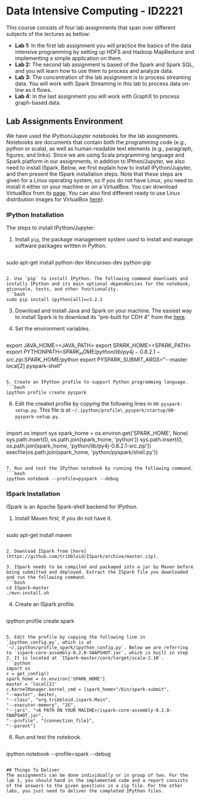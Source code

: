 # Data Intensive Computing - ID2221
This course consists of four lab assignments that span over different subjects of the lectures as bellow: 

* **Lab 1:** In the first lab assignment you will practice the basics of the data intensive programming by setting up HDFS and Hadoop MapReduce and implementing a simple application on them.
* **Lab 2:** The second lab assignment is based of the Spark and Spark SQL, and you will learn how to use them to process and analyze data.
* **Lab 3:** The concentration of the lab assignment is to process streaming data. You will work with Spark Streaming in this lab to process data on-line as it flows.
* **Lab 4:** In the last assignment you will work with GraphX to process graph-based data.


## Lab Assignments Environment
We have used the IPython/Jupyter notebooks for the lab assignments. Notebooks are documents that contain both the programming code (e.g., python or scala), as well as human-readable text elements (e.g., paragraph, figures, and links). Since we are using Scala programming language and Spark platform in our assignments, in addition to IPthon/Jupyter, we also need to install ISpark. Below, we first explain how to install IPython/Jupyter, and then present the ISpark installation steps. Note that these steps are given for a Linux operating system, so if you do not have Linux, you need to install it either on your machine or on a VirtualBox. You can download VirtualBox from its [page](https://www.virtualbox.org). You can also find different ready to use Linux distribution images for VirtualBox [here](http://www.osboxes.org/ubuntu)}.

### IPython Installation
The steps to install IPython/Jupyter:

1. Install `pip`, the package management system used to install and manage software packages written in Python.
   ```bash
sudo apt-get install python-dev libncurses-dev python-pip
   ```

2. Use `pip` to install IPython. The following command downloads and installs IPython and its main optional dependencies for the notebook, qtconsole, tests, and other functionality.
   ```bash
sudo pip install ipython[all]==3.2.1
   ```

3. Download and install Java and Spark on your machine. The easiest way to install Spark is to download its "pre-built for CDH 4" from the [here](http://spark.apache.org/downloads.html).

4. Set the environment variables.
   ```bash
export JAVA_HOME=<JAVA_PATH>
export SPARK_HOME=<SPARK_PATH>
export PYTHONPATH=$SPARK_HOME/python/lib/py4j-0.8.2.1-src.zip:$SPARK_HOME/python
export PYSPARK_SUBMIT_ARGS="--master local[2] pyspark-shell"
   ```

5. Create an IPython profile to support Python programming language.
   ```bash
ipython profile create pyspark
   ```

6. Edit the created profile by copying the following lines in `00-pyspark-setup.py`. This file is at `~/.ipython/profile\_pyspark/startup/00-pyspark-setup.py`.
   ```python
import os
import sys
spark_home = os.environ.get('SPARK_HOME', None)
sys.path.insert(0, os.path.join(spark_home, 'python'))
sys.path.insert(0, os.path.join(spark_home, 'python/lib/py4j-0.8.2.1-src.zip'))
execfile(os.path.join(spark_home, 'python/pyspark/shell.py'))
   ```

7. Run and test the IPython notebook by running the following command.
   ```bash
ipython notebook --profile=pyspark --debug
   ```

### ISpark Installation
ISpark is an Apache Spark-shell backend for IPython.

1. Install Maven first, if you do not have it.
   ```bash
sudo apt-get install maven
   ```

2. Download ISpark from [here](https://github.com/tribbloid/ISpark/archive/master.zip).
  
3. ISpark needs to be compiled and packaged into a jar by Maven before being submitted and deployed. Extract the ISpark file you downloaded and run the following command.
   ```bash
cd ISpark-master
./mvn-install.sh
   ```
4. Create an ISpark profile.
   ```bash
ipython profile create spark
   ``` 

5. Edit the profile by copying the following line in `ipython_config.py`, which is at `~/.ipython/profile_spark/ipython_config.py`. Below we are referring to `ispark-core-assembly-0.2.0-SNAPSHOT.jar`, which is built in step 2. It is located at `ISpark-master/core/target/scala-2.10`.
   ```python
import os
c = get_config()
spark_home = os.environ['SPARK_HOME']
master = 'local[2]'
c.KernelManager.kernel_cmd = [spark_home+"/bin/spark-submit", 
  "--master", master,
  "--class", "org.tribbloid.ispark.Main",
  "--executor-memory", "2G",
  "--jars", "<A PATH ON YOUR MACIHE>/ispark-core-assembly-0.2.0-SNAPSHOT.jar",
  "--profile", "{connection_file}", 
  "--parent"]
   ```

6. Run and test the notebook.
   ```bash
ipython notebook --profile=spark --debug
   ```

## Things To Deliver
The assignments can be done individually or in group of two. For the lab 1, you should hand in the implemented code and a report consists of the answers to the given questions in a zip file. For the other labs, you just need to deliver the completed IPython files.

